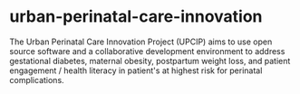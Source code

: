 urban-perinatal-care-innovation
===============================

The Urban Perinatal Care Innovation Project (UPCIP) aims to use open source software and a collaborative development environment to address gestational diabetes, maternal obesity, postpartum weight loss, and patient engagement / health literacy in  patient&#39;s at highest risk for perinatal complications.